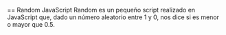 == Random JavaScript
Random es un pequeño script realizado en JavaScript que, dado un número aleatorio entre 1 y 0, nos dice si es menor o mayor que 0.5.
